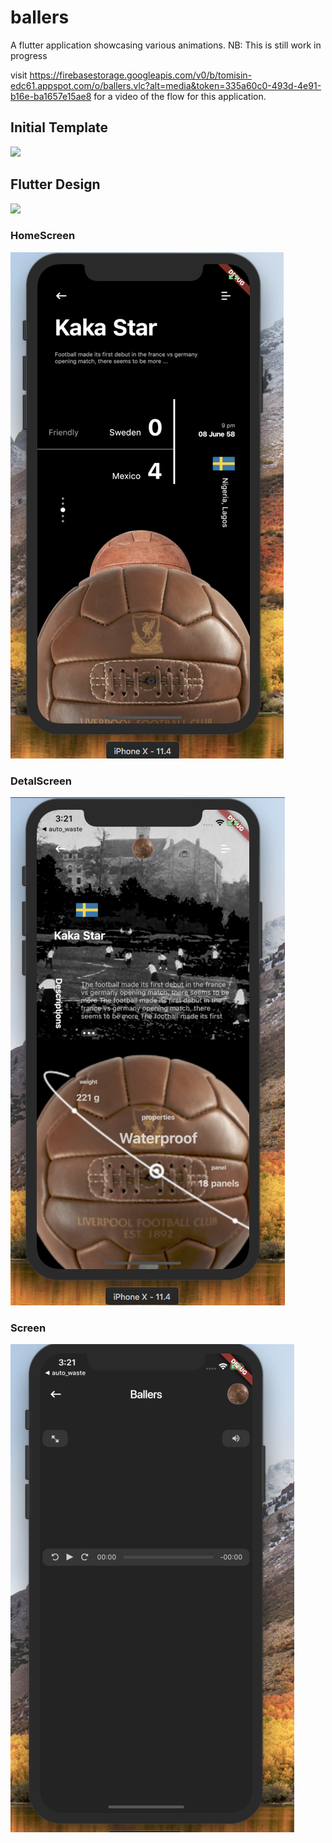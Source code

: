 # ballers

A flutter application showcasing various animations.
NB: This is still work in progress

visit https://firebasestorage.googleapis.com/v0/b/tomisin-edc61.appspot.com/o/ballers.vlc?alt=media&token=335a60c0-493d-4e91-b16e-ba1657e15ae8 for a video 
of the flow for this application.


## Initial Template
![](images/screenTemplate/mundial_balls.gif)


## Flutter Design
![](images/screenTemplate/ballers.gif)

### HomeScreen
![](images/screenTemplate/view1.png)

### DetalScreen
![](images/screenTemplate/view2.png)

 ### Screen
![](images/screenTemplate/view3.png)



